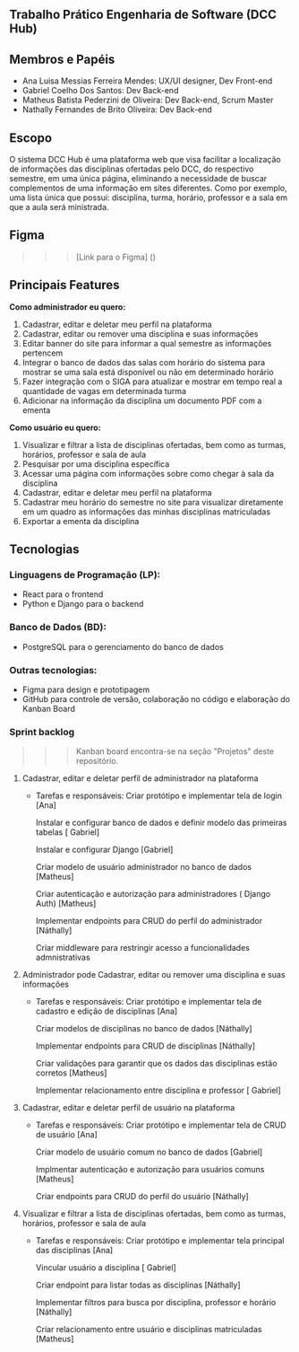 ## Trabalho Prático Engenharia de Software (DCC Hub)

## Membros e Papéis
- Ana Luisa Messias Ferreira Mendes: UX/UI designer, Dev Front-end
- Gabriel Coelho Dos Santos: Dev Back-end
- Matheus Batista Pederzini de Oliveira: Dev Back-end, Scrum Master
- Nathally Fernandes de Brito Oliveira: Dev Back-end


## Escopo
O sistema DCC Hub é uma plataforma web que visa facilitar a localização de informações das disciplinas ofertadas pelo DCC, do respectivo semestre, em uma única página, eliminando a necessidade de buscar complementos de uma informação em sites diferentes. 
Como por exemplo, uma lista única que possui: disciplina, turma, horário, professor e a sala em que a aula será ministrada.


## Figma
>>> [Link para o Figma] ()


## Principais Features
**Como administrador eu quero:**
  1. Cadastrar, editar e deletar meu perfil na plataforma
  2. Cadastrar, editar ou remover uma disciplina e suas informações
  3. Editar banner do site para informar a qual semestre as informações pertencem
  4. Integrar o banco de dados das salas com horário do sistema para mostrar se uma sala está disponível ou não em determinado horário
  5. Fazer integração com o SIGA para atualizar e mostrar em tempo real a quantidade de vagas em determinada turma
  6. Adicionar na informação da disciplina um documento PDF com a ementa 


**Como usuário eu quero:**
  1. Visualizar e filtrar a lista de disciplinas ofertadas, bem como as turmas, horários, professor e sala de aula
  2. Pesquisar por uma disciplina específica
  3. Acessar uma página com informações sobre como chegar à sala da disciplina
  4. Cadastrar, editar e deletar meu perfil na plataforma
  5. Cadastrar meu horário do semestre no site para visualizar diretamente em um quadro as informações das minhas disciplinas matriculadas
  6. Exportar a ementa da disciplina
  
## Tecnologias
### Linguagens de Programação (LP):
- React para o frontend
- Python e Django para o backend

### Banco de Dados (BD):
- PostgreSQL para o gerenciamento do banco de dados

### Outras tecnologias:
- Figma para design e prototipagem
- GitHub para controle de versão, colaboração no código e elaboração do Kanban Board




### Sprint backlog
>>> Kanban board encontra-se na seção "Projetos" deste repositório.

1. Cadastrar, editar e deletar perfil de administrador na plataforma
   - Tarefas e responsáveis:
     Criar protótipo e implementar tela de login [Ana]
     
     Instalar e configurar banco de dados e definir modelo das primeiras tabelas [ Gabriel]
     
     Instalar e configurar Django [Gabriel]
     
     Criar modelo de usuário administrador no banco de dados [Matheus]
     
     Criar autenticação e autorização para administradores ( Django Auth) [Matheus]
     
     Implementar endpoints para CRUD do perfil do administrador [Náthally]
     
     Criar middleware para restringir acesso a funcionalidades admnistrativas

2. Administrador pode Cadastrar, editar ou remover uma disciplina e suas informações
   - Tarefas e responsáveis:
     Criar protótipo e implementar tela de cadastro e edição de disciplinas [Ana]
     
     Criar modelos de disciplinas no banco de dados [Náthally]
     
     Implementar endpoints para CRUD de disciplinas [Náthally]
     
     Criar validações para garantir que os dados das disciplinas estão corretos [Matheus]
     
     Implementar relacionamento entre disciplina e professor [ Gabriel]

3. Cadastrar, editar e deletar perfil de usuário na plataforma
   - Tarefas e responsáveis:
     Criar protótipo e implementar tela de CRUD de usuário [Ana]
     
     Criar modelo de usuário comum no banco de dados [Gabriel]
     
     Implmentar autenticação e autorização para usuários comuns [Matheus]
     
     Criar endpoints para CRUD do perfil do usuário [Náthally]
 
4. Visualizar e filtrar a lista de disciplinas ofertadas, bem como as turmas, horários, professor e sala de aula
   - Tarefas e responsáveis:
     Criar protótipo e implementar tela principal das disciplinas [Ana]
     
     Vincular usuário a disciplina [ Gabriel]
     
     Criar endpoint para listar todas as disciplinas [Náthally]
     
     Implementar filtros para busca por disciplina, professor e horário [Náthally]
     
     Criar relacionamento entre usuário e disciplinas matriculadas [Matheus]
     
  
